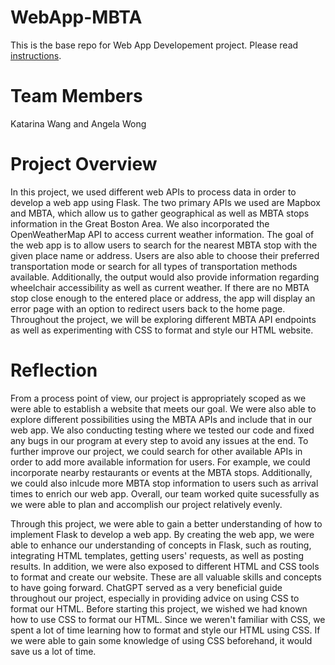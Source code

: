 # WebApp-MBTA
 This is the base repo for Web App Developement project. Please read [instructions](instructions.md). 

# Team Members
Katarina Wang and Angela Wong

# Project Overview
In this project, we used different web APIs to process data in order to develop a web app using Flask. The two primary APIs we used are Mapbox and MBTA, which allow us to gather geographical as well as MBTA stops information in the Great Boston Area. We also incorporated the OpenWeatherMap API to access current weather information. The goal of the web app is to allow users to search for the nearest MBTA stop with the given place name or address. Users are also able to choose their preferred transportation mode or search for all types of transportation methods available. Additionally, the output would also provide information regarding wheelchair accessibility as well as current weather. If there are no MBTA stop close enough to the entered place or address, the app will display an error page with an option to redirect users back to the home page. Throughout the project, we will be exploring different MBTA API endpoints as well as experimenting with CSS to format and style our HTML website.

# Reflection
From a process point of view, our project is appropriately scoped as we were able to establish a website that meets our goal. We were also able to explore different possibilities using the MBTA APIs and include that in our web app. We also conducting testing where we tested our code and fixed any bugs in our program at every step to avoid any issues at the end. To further improve our project, we could search for other available APIs in order to add more available information for users. For example, we could incorporate nearby restaurants or events at the MBTA stops. Additionally, we could also inlcude more MBTA stop information to users such as arrival times to enrich our web app. Overall, our team worked quite sucessfully as we were able to plan and accomplish our project relatively evenly. 

Through this project, we were able to gain a better understanding of how to implement Flask to develop a web app. By creating the web app, we were able to enhance our understanding of concepts in Flask, such as routing, integrating HTML templates, getting users' requests, as well as posting results. In addition, we were also exposed to different HTML and CSS tools to format and create our website. These are all valuable skills and concepts to have going forward. ChatGPT served as a very beneficial guide throughout our project, especially in providing advice on using CSS to format our HTML. Before starting this project, we wished we had known how to use CSS to format our HTML. Since we weren't familiar with CSS, we spent a lot of time learning how to format and style our HTML using CSS. If we were able to gain some knowledge of using CSS beforehand, it would save us a lot of time. 
